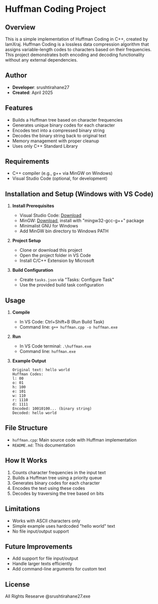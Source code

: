 # Huffman Coding Project

## Overview
This is a simple implementation of Huffman Coding in C++, created by IamXraj. Huffman Coding is a lossless data compression algorithm that assigns variable-length codes to characters based on their frequencies. This project demonstrates both encoding and decoding functionality without any external dependencies.

## Author
- **Developer**: srushtirahane27
- **Created**: April 2025

## Features
- Builds a Huffman tree based on character frequencies
- Generates unique binary codes for each character
- Encodes text into a compressed binary string
- Decodes the binary string back to original text
- Memory management with proper cleanup
- Uses only C++ Standard Library

## Requirements
- C++ compiler (e.g., g++ via MinGW on Windows)
- Visual Studio Code (optional, for development)

## Installation and Setup (Windows with VS Code)
1. **Install Prerequisites**
   - Visual Studio Code: [Download](https://code.visualstudio.com/)
   - MinGW: [Download](http://www.mingw.org/), install with "mingw32-gcc-g++" package
   - Minimalist GNU for Windows
   - Add MinGW bin directory to Windows PATH

2. **Project Setup**
   - Clone or download this project
   - Open the project folder in VS Code
   - Install C/C++ Extension by Microsoft

3. **Build Configuration**
   - Create `tasks.json` via "Tasks: Configure Task"
   - Use the provided build task configuration

## Usage
1. **Compile**
   - In VS Code: Ctrl+Shift+B (Run Build Task)
   - Command line: `g++ huffman.cpp -o huffman.exe`

2. **Run**
   - In VS Code terminal: `.\huffman.exe`
   - Command line: `huffman.exe`

3. **Example Output**
   ```
   Original text: hello world
   Huffman Codes:
   l: 00
   o: 01
   h: 100
   e: 101
   w: 110
   r: 1110
   d: 1111
   Encoded: 10010100... (binary string)
   Decoded: hello world
   ```

## File Structure
- `huffman.cpp`: Main source code with Huffman implementation
- `README.md`: This documentation

## How It Works
1. Counts character frequencies in the input text
2. Builds a Huffman tree using a priority queue
3. Generates binary codes for each character
4. Encodes the text using these codes
5. Decodes by traversing the tree based on bits

## Limitations
- Works with ASCII characters only
- Simple example uses hardcoded "hello world" text
- No file input/output support

## Future Improvements
- Add support for file input/output
- Handle larger texts efficiently
- Add command-line arguments for custom text

## License
All Rights Researve @srushtirahane27.exe
